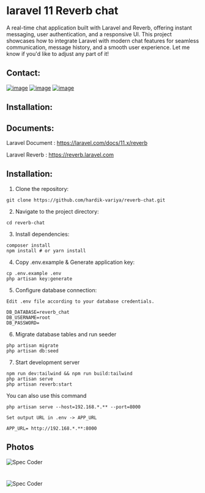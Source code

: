 # laravel 11 Reverb chat
A real-time chat application built with Laravel and Reverb, offering instant messaging, user authentication, and a responsive UI. This project showcases how to integrate Laravel with modern chat features for seamless communication, message history, and a smooth user experience.  Let me know if you'd like to adjust any part of it!

## Contact:
[![image](https://img.shields.io/badge/Gmail-D14836?style=for-the-badge&logo=gmail&logoColor=white)](mailto:variyahardik11@gmail.com)
[![image](https://img.shields.io/badge/LinkedIn-0077B5?style=for-the-badge&logo=linkedin&logoColor=white)](https://www.linkedin.com/in/hardik-variya)
[![image](https://img.shields.io/badge/UpWork-6FDA44?style=for-the-badge&logo=Upwork&logoColor=white)](https://www.upwork.com/freelancers/variyahardik)

## Installation:

## Documents:

Laravel Document : https://laravel.com/docs/11.x/reverb

Laravel Reverb : https://reverb.laravel.com

## Installation:

1. Clone the repository:
```
git clone https://github.com/hardik-variya/reverb-chat.git
```
2. Navigate to the project directory:
```
cd reverb-chat
```
3. Install dependencies:
```
composer install
npm install # or yarn install
```
4. Copy .env.example & Generate application key:
```
cp .env.example .env
php artisan key:generate
```
5. Configure database connection:

```
Edit .env file according to your database credentials.

DB_DATABASE=reverb_chat
DB_USERNAME=root
DB_PASSWORD=
```

6. Migrate database tables and run seeder
```
php artisan migrate
php artisan db:seed
```
7. Start development server
```
npm run dev:tailwind && npm run build:tailwind
php artisan serve
php artisan reverb:start
```
You can also use this command

```
php artisan serve --host=192.168.*.** --port=8000 

Set output URL in .env -> APP_URL 

APP_URL= http://192.168.*.**:8000
```

## Photos
![Spec Coder](https://i.postimg.cc/3xtp6rtZ/Screenshot-from-2024-11-16-15-43-13.png)
#
![Spec Coder](https://i.postimg.cc/Vvsm3wGj/Screenshot-from-2024-11-16-15-35-51.png)
